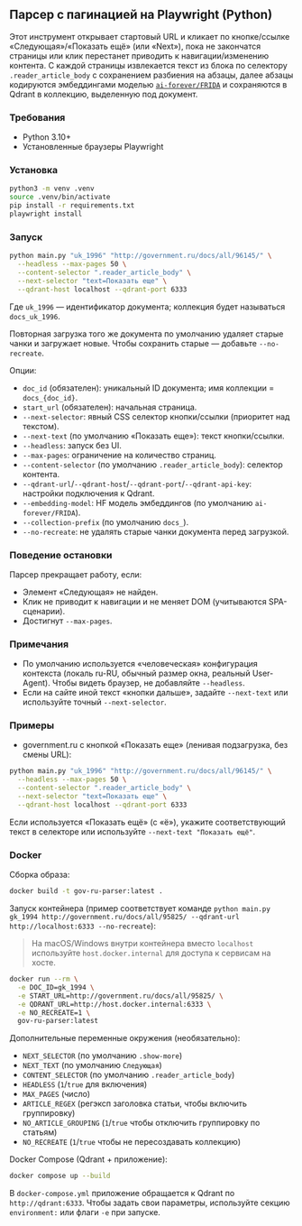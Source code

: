 ## Парсер с пагинацией на Playwright (Python)

Этот инструмент открывает стартовый URL и кликает по кнопке/ссылке «Следующая»/«Показать ещё» (или «Next»), пока не закончатся страницы или клик перестанет приводить к навигации/изменению контента. С каждой страницы извлекается текст из блока по селектору `.reader_article_body` с сохранением разбиения на абзацы, далее абзацы кодируются эмбеддингами моделью [`ai-forever/FRIDA`](https://huggingface.co/ai-forever/FRIDA) и сохраняются в Qdrant в коллекцию, выделенную под документ.

### Требования
- Python 3.10+
- Установленные браузеры Playwright

### Установка
```bash
python3 -m venv .venv
source .venv/bin/activate
pip install -r requirements.txt
playwright install
```

### Запуск
```bash
python main.py "uk_1996" "http://government.ru/docs/all/96145/" \
  --headless --max-pages 50 \
  --content-selector ".reader_article_body" \
  --next-selector "text=Показать еще" \
  --qdrant-host localhost --qdrant-port 6333
```
Где `uk_1996` — идентификатор документа; коллекция будет называться `docs_uk_1996`.

Повторная загрузка того же документа по умолчанию удаляет старые чанки и загружает новые. Чтобы сохранить старые — добавьте `--no-recreate`.

Опции:
- `doc_id` (обязателен): уникальный ID документа; имя коллекции = `docs_{doc_id}`.
- `start_url` (обязателен): начальная страница.
- `--next-selector`: явный CSS селектор кнопки/ссылки (приоритет над текстом).
- `--next-text` (по умолчанию «Показать еще»): текст кнопки/ссылки.
- `--headless`: запуск без UI.
- `--max-pages`: ограничение на количество страниц.
- `--content-selector` (по умолчанию `.reader_article_body`): селектор контента.
- `--qdrant-url`/`--qdrant-host`/`--qdrant-port`/`--qdrant-api-key`: настройки подключения к Qdrant.
- `--embedding-model`: HF модель эмбеддингов (по умолчанию `ai-forever/FRIDA`).
- `--collection-prefix` (по умолчанию `docs_`).
- `--no-recreate`: не удалять старые чанки документа перед загрузкой.

### Поведение остановки
Парсер прекращает работу, если:
- Элемент «Следующая» не найден.
- Клик не приводит к навигации и не меняет DOM (учитываются SPA-сценарии).
- Достигнут `--max-pages`.

### Примечания
- По умолчанию используется «человеческая» конфигурация контекста (локаль ru-RU, обычный размер окна, реальный User-Agent). Чтобы видеть браузер, не добавляйте `--headless`.
- Если на сайте иной текст «кнопки дальше», задайте `--next-text` или используйте точный `--next-selector`.

### Примеры

- government.ru c кнопкой «Показать еще» (ленивая подзагрузка, без смены URL):
```bash
python main.py "uk_1996" "http://government.ru/docs/all/96145/" \
  --headless --max-pages 50 \
  --content-selector ".reader_article_body" \
  --next-selector "text=Показать еще" \
  --qdrant-host localhost --qdrant-port 6333
```
Если используется «Показать ещё» (с «ё»), укажите соответствующий текст в селекторе или используйте `--next-text "Показать ещё"`.



### Docker

Сборка образа:

```bash
docker build -t gov-ru-parser:latest .
```

Запуск контейнера (пример соответствует команде `python main.py gk_1994 http://government.ru/docs/all/95825/ --qdrant-url http://localhost:6333 --no-recreate`):

> На macOS/Windows внутри контейнера вместо `localhost` используйте `host.docker.internal` для доступа к сервисам на хосте.

```bash
docker run --rm \
  -e DOC_ID=gk_1994 \
  -e START_URL=http://government.ru/docs/all/95825/ \
  -e QDRANT_URL=http://host.docker.internal:6333 \
  -e NO_RECREATE=1 \
  gov-ru-parser:latest
```

Дополнительные переменные окружения (необязательно):

- `NEXT_SELECTOR` (по умолчанию `.show-more`)
- `NEXT_TEXT` (по умолчанию `Следующая`)
- `CONTENT_SELECTOR` (по умолчанию `.reader_article_body`)
- `HEADLESS` (`1`/`true` для включения)
- `MAX_PAGES` (число)
- `ARTICLE_REGEX` (регэксп заголовка статьи, чтобы включить группировку)
- `NO_ARTICLE_GROUPING` (`1`/`true` чтобы отключить группировку по статьям)
- `NO_RECREATE` (`1`/`true` чтобы не пересоздавать коллекцию)

Docker Compose (Qdrant + приложение):

```bash
docker compose up --build
```

В `docker-compose.yml` приложение обращается к Qdrant по `http://qdrant:6333`. Чтобы задать свои параметры, используйте секцию `environment:` или флаги `-e` при запуске.

